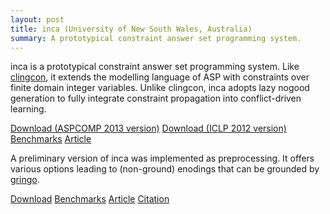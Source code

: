 ```yaml
---
layout: post
title: inca (University of New South Wales, Australia)
summary: A prototypical constraint answer set programming system.
---
```

inca is a prototypical constraint answer set programming system.
Like [clingcon](/clingcon/), it extends the modelling language of ASP with constraints over finite domain integer variables.
Unlike clingcon, inca adopts lazy nogood generation to fully integrate constraint propagation into conflict-driven learning.

[Download (ASPCOMP 2013 version)](/files/inca-ASPCOMP2013-src.tar.gz)
[Download (ICLP 2012 version)](/files/inca-ICLP2012-src.tar.gz)
[Benchmarks](/files/inca-ICLP2012-benchmarks.tar.gz)
[Article](http://drops.dagstuhl.de/opus/volltexte/2012/3621/pdf/19.pdf)

A preliminary version of inca was implemented as preprocessing.
It offers various options leading to (non-ground) enodings that can be grounded by [gringo](/clingo/).

[Download](/files/inca.tar.gz)
[Benchmarks](/files/inca_benchmarks.tar.gz)
[Article](http://www.cse.unsw.edu.au/~tw/dwtplp10.pdf)
[Citation](http://www.cs.uni-potsdam.de/wv/bibtex/drwa10a.bib)
